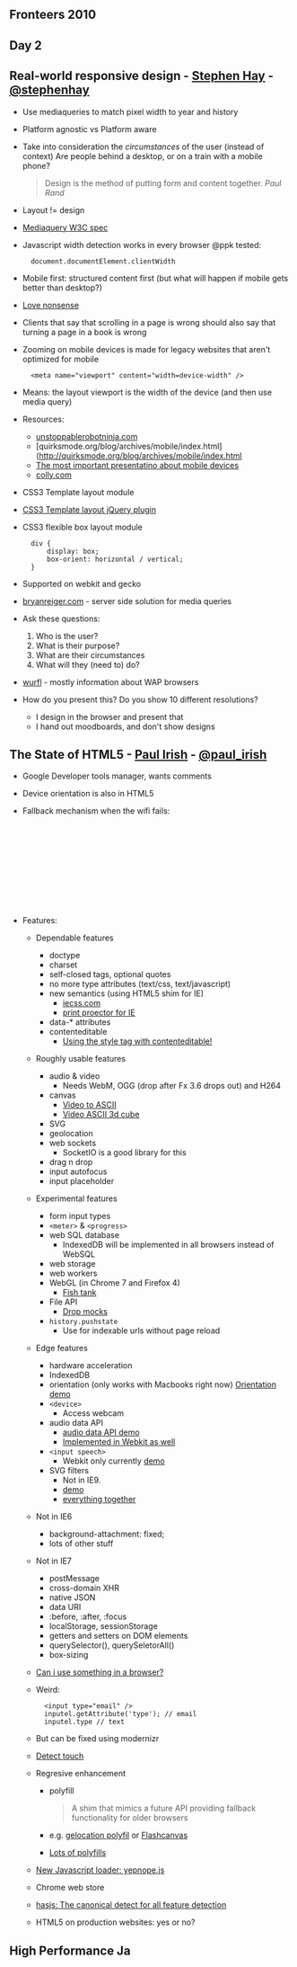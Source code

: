 Fronteers 2010
--------------

Day 2
-----

## Real-world responsive design - [Stephen Hay](http://www.the-haystack.com) - [@stephenhay](http://twitter.com/stephenhay)
* Use mediaqueries to match pixel width to year and history
* Platform agnostic vs Platform aware
* Take into consideration the *circumstances* of the user (instead of context)
  Are people behind a desktop, or on a train with a mobile phone?
  
    > Design is the method of putting form and content together.
    > *Paul Rand*
* Layout != design
* [Mediaquery W3C spec](http://w3.org/TR/css3-mediaqueries)
* Javascript width detection works in every browser @ppk tested:

        document.documentElement.clientWidth

* Mobile first: structured content first (but what will happen if mobile gets better than desktop?)
* [Love nonsense](http://www.lovenonsense.com)
* Clients that say that scrolling in a page is wrong should also say that turning a page in a book is wrong
* Zooming on mobile devices is made for legacy websites that aren't optimized for mobile

        <meta name="viewport" content="width=device-width" />
        
* Means: the layout viewport is the width of the device (and then use media query)
* Resources:
    * [unstoppablerobotninja.com](http://unstoppablerobotninja.com)
    * [quirksmode.org/blog/archives/mobile/index.html](http://quirksmode.org/blog/archives/mobile/index.html
    * [The most important presentatino about mobile devices](http://slideshare.net/bryanreiger/rethinking-the-mobile-web-by-yiibu)
    * [colly.com](http://colly.com)
* CSS3 Template layout module
* [CSS3 Template layout jQuery plugin](http://code.google.com/p/css-template-layout)
* CSS3 flexible box layout module

        div {
            display: box;
            box-orient: horizontal / vertical;
        }
* Supported on webkit and gecko
* [bryanreiger.com](http://bryanreiger.com) - server side solution for media queries
* Ask these questions:
    1. Who is the user?
    2. What is their purpose?
    3. What are their circumstances
    4. What will they (need to) do?
* [wurfl](http://wurfl.sourceforge.net) - mostly information about WAP browsers
* How do you present this? Do you show 10 different resolutions? 
    * I design in the browser and present that
    * I hand out moodboards, and don't show designs 
    
## The State of HTML5 - [Paul Irish](http://paulirish.com/) - [@paul_irish](http://twitter.com/#!/paul_irish)
* Google Developer tools manager, wants comments
* Device orientation is also in HTML5
* Fallback mechanism when the wifi fails:

    <object data="http://">
        <object data="fallbackimage"></object>
    </object>
    
* Features:
    * Dependable features
        * doctype
        * charset
        * self-closed tags, optional quotes
        * no more type attributes (text/css, text/javascript)
        * new semantics (using HTML5 shim for IE)
            * [iecss.com](http://iecss.com)
            * [print proector for IE](http://www.iecss.com/print-protector)
        * data-* attributes
        * contenteditable
            * [Using the style tag with contenteditable!](http://annevankesteren.nl/test/contenteditable-style.htm)
    * Roughly usable features
        * audio & video
            * Needs WebM, OGG (drop after Fx 3.6 drops out) and H264
        * canvas
            * [Video to ASCII](http://paulirish.com/workvideo2ascii)
            * [Video ASCII 3d cube](http://studio.html5rocks.com/samples/video-cube/index.html)
        * SVG
        * geolocation
        * web sockets
            * SocketIO is a good library for this
        * drag n drop
        * input autofocus
        * input placeholder
    * Experimental features
        * form input types
        * `<meter>` & `<progress>`
        * web SQL database
            * IndexedDB will be implemented in all browsers instead of WebSQL
        * web storage
        * web workers
        * WebGL (in Chrome 7 and Firefox 4)
            * [Fish tank](http://webglsamples.googlecode.com/hg/aquarium/aquarium.html)
        * File API
            * [Drop mocks](http://dropmocks.com)
        * `history.pushstate`
            * Use for indexable urls without page reload
    * Edge features
        * hardware acceleration
        * IndexedDB
        * orientation (only works with Macbooks right now)
            [Orientation demo](http://jsfiddle.net/JTSug/3/show) 
        * `<device>`
            * Access webcam
        * audio data API
            * [audio data API demo](http://videos.mozilla.org/serv/blizzard/audio-slideshow)
            * [Implemented in Webkit as well](http://chromium.googlecode.com/svn/trunk/samples/audio/o3d-webgl-samples)
        * `<input speech>`
            * Webkit only currently [demo](http://jsbin.com/icadu4)
        * SVG filters
            * Not in IE9. 
            * [demo](http://paulirish.com/work/videooo.xhtml)
            * [everything together](http://code.bocoup.com/audio-data-api/flash-vs-html5)
    * Not in IE6
        * background-attachment: fixed;
        * lots of other stuff
    * Not in IE7
        * postMessage
        * cross-domain XHR
        * native JSON
        * data URI
        * :before, :after, :focus
        * localStorage, sessionStorage
        * getters and setters on DOM elements
        * querySelector(), querySeletorAll()
        * box-sizing 
    * [Can i use something in a browser?](http://caniuse.com)
    * Weird:
    
            <input type="email" />
            inputel.getAttribute('type'); // email
            inputel.type // text
            
    * But can be fixed using modernizr
    * [Detect touch](http://bit.ly/detecttouch)
    * Regresive enhancement
        * polyfill
        
            > A shim that mimics a future API providing fallback functionality
            > for older browsers
            
        * e.g. [gelocation polyfil](http://gist.github.com/36184) or [Flashcanvas](http://flashcanvas.net/docs/canvas-api)
        * [Lots of polyfills](http://github.com/Modernizr/Modernizr/wiki/HTML5-Cross-browser-Polyfills)
    * [New Javascript loader: yepnope.js](http://github.com/SlexAxton/yepnope.js)
    * Chrome web store
    * [hasjs: The canonical detect for all feature detection](http://github.com/phiggins42/has.js/)
    * HTML5 on production websites: yes or no?
    
## High Performance Ja